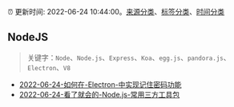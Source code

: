 :alarm_clock: 更新时间: 2022-06-24 10:44:00。[来源分类](../README.md)、[标签分类](../TAGS.md)、[时间分类](../TIMELINE.md)

## NodeJS


> 关键字：`Node`、`Node.js`、`Express`、`Koa`、`egg.js`、`pandora.js`、`Electron`、`V8`



- [2022-06-24-如何在-Electron-中实现记住密码功能](https://www.v2ex.com/t/861981) 
- [2022-06-24-看了就会的-Node.js-常用三方工具包](https://toutiao.io/k/prwmpay) 